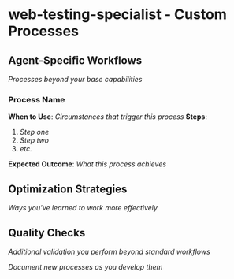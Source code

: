 # web-testing-specialist - Custom Processes

## Agent-Specific Workflows
_Processes beyond your base capabilities_

### Process Name
**When to Use**: _Circumstances that trigger this process_
**Steps**:
1. _Step one_
2. _Step two_
3. _etc._

**Expected Outcome**: _What this process achieves_

## Optimization Strategies
_Ways you've learned to work more effectively_

## Quality Checks
_Additional validation you perform beyond standard workflows_

_Document new processes as you develop them_
